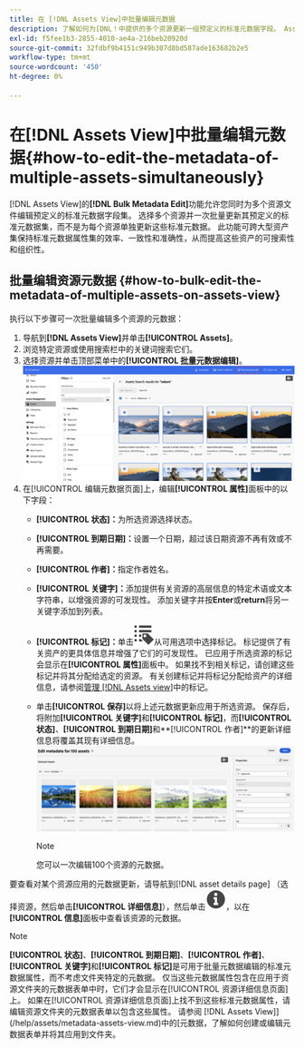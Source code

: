 ```yaml
---
title: 在 [!DNL Assets View]中批量编辑元数据
description: 了解如何为[DNL！中提供的多个资源更新一组预定义的标准元数据字段。 Assets视图]同时运行。
exl-id: f5fee1b3-2855-4010-ae4a-216beb20920d
source-git-commit: 32fdbf9b4151c949b307d8bd587ade163682b2e5
workflow-type: tm+mt
source-wordcount: '450'
ht-degree: 0%

---
```


# 在[!DNL Assets View]中批量编辑元数据{#how-to-edit-the-metadata-of-multiple-assets-simultaneously}

[!DNL Assets View]的&#x200B;**[!DNL Bulk Metadata Edit]**&#x200B;功能允许您同时为多个资源文件编辑预定义的标准元数据字段集。 选择多个资源并一次批量更新其预定义的标准元数据集，而不是为每个资源单独更新这些标准元数据。 此功能可跨大型资产集保持标准元数据属性集的效率、一致性和准确性，从而提高这些资产的可搜索性和组织性。

## 批量编辑资源元数据 {#how-to-bulk-edit-the-metadata-of-multiple-assets-on-assets-view}

执行以下步骤可一次批量编辑多个资源的元数据：

1. 导航到&#x200B;**[!DNL Assets View]**&#x200B;并单击&#x200B;**[!UICONTROL Assets]**。
1. 浏览特定资源或使用搜索栏中的关键词搜索它们。
1. 选择资源并单击顶部菜单中的&#x200B;**[!UICONTROL 批量元数据编辑]**。
   ![bulk-metadata-edit](/help/assets/assets/bulk-metadata-edit1.png)
1. 在[!UICONTROL 编辑元数据页面]上，编辑&#x200B;**[!UICONTROL 属性]**&#x200B;面板中的以下字段：
   * **[!UICONTROL 状态]：**&#x200B;为所选资源选择状态。
   * **[!UICONTROL 到期日期]：**&#x200B;设置一个日期，超过该日期资源不再有效或不再需要。
   * **[!UICONTROL 作者]：**&#x200B;指定作者姓名。
   * **[!UICONTROL 关键字]：**&#x200B;添加提供有关资源的高层信息的特定术语或文本字符串，以增强资源的可发现性。 添加关键字并按&#x200B;**Enter**&#x200B;或&#x200B;**return**&#x200B;将另一关键字添加到列表。
   * **[!UICONTROL 标记]：**&#x200B;单击![批量元数据编辑](/help/assets/assets/tags-icon.svg)从可用选项中选择标记。 标记提供了有关资产的更具体信息并增强了它们的可发现性。 已应用于所选资源的标记会显示在&#x200B;**[!UICONTROL 属性]**&#x200B;面板中。 如果找不到相关标记，请创建这些标记并将其分配给选定的资源。 有关创建标记并将标记分配给资产的详细信息，请参阅[管理 [!DNL Assets view]](/help/assets/tagging-management-assets-view.md)中的标记。
   * 单击&#x200B;**[!UICONTROL 保存]**&#x200B;以将上述元数据更新应用于所选资源。 保存后，将附加&#x200B;**[!UICONTROL 关键字]**&#x200B;和&#x200B;**[!UICONTROL 标记]**，而&#x200B;**[!UICONTROL 状态]**、**[!UICONTROL 到期日期]**&#x200B;和&#x200B;**[!UICONTROL 作者]**的更新详细信息将覆盖其现有详细信息。
     ![save-bulk-metadata-edit-properties](/help/assets/assets/save-bulk-metadata-edit-properties2.png)

     >[!NOTE]
     >
     >您可以一次编辑100个资源的元数据。

要查看对某个资源应用的元数据更新，请导航到[!DNL asset details page] （选择资源，然后单击&#x200B;**[!UICONTROL 详细信息]**），然后单击![批量元数据编辑](/help/assets/assets/info-icon-solid-black.svg)，以在&#x200B;**[!UICONTROL 信息]**&#x200B;面板中查看该资源的元数据。

>[!NOTE]
>
>**[!UICONTROL 状态]**、**[!UICONTROL 到期日期]**、**[!UICONTROL 作者]**、**[!UICONTROL 关键字]**&#x200B;和&#x200B;**[!UICONTROL 标记]**&#x200B;是可用于批量元数据编辑的标准元数据属性，而不考虑文件夹特定的元数据。 仅当这些元数据属性包含在应用于资源文件夹的元数据表单中时，它们才会显示在[!UICONTROL 资源详细信息页面]上。 如果在[!UICONTROL 资源详细信息页面]上找不到这些标准元数据属性，请编辑资源文件夹的元数据表单以包含这些属性。 请参阅 [!DNL Assets View]](/help/assets/metadata-assets-view.md)中的[元数据，了解如何创建或编辑元数据表单并将其应用到文件夹。
